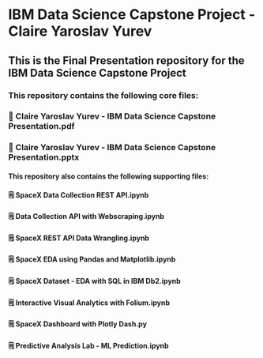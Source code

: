 # IBM Data Science Capstone Project - Claire Yaroslav Yurev

## This is the Final Presentation repository for the IBM Data Science Capstone Project

### This repository contains the following core files:
### 💾 Claire Yaroslav Yurev - IBM Data Science Capstone Presentation.pdf
### 💽 Claire Yaroslav Yurev - IBM Data Science Capstone Presentation.pptx

#### This repository also contains the following supporting files:
#### 🗒 SpaceX Data Collection REST API.ipynb
#### 🗒 Data Collection API with Webscraping.ipynb
#### 🗒 SpaceX REST API Data Wrangling.ipynb
#### 🗒 SpaceX EDA using Pandas and Matplotlib.ipynb
#### 🗒 SpaceX Dataset - EDA with SQL in IBM Db2.ipynb
#### 🗒 Interactive Visual Analytics with Folium.ipynb
#### 🗒 SpaceX Dashboard with Plotly Dash.py
#### 🗒 Predictive Analysis Lab - ML Prediction.ipynb
